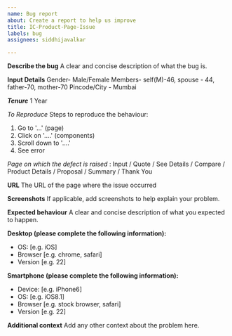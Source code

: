 ```yaml
---
name: Bug report
about: Create a report to help us improve
title: IC-Product-Page-Issue
labels: bug
assignees: siddhijavalkar

---
```


**Describe the bug**
A clear and concise description of what the bug is.

**Input Details**
Gender- Male/Female
Members- self(M)-46, spouse - 44, father-70, mother-70
Pincode/City - Mumbai

***Tenure*** 
1 Year

*To Reproduce*
Steps to reproduce the behaviour:
1. Go to '...' (page)
2. Click on '....' (components)
3. Scroll down to '....'
4. See error

*Page on which the defect is raised* : Input / Quote / See Details / Compare / Product Details / Proposal / Summary / Thank You

**URL**
The URL of the page where the issue occurred

**Screenshots**
If applicable, add screenshots to help explain your problem.

**Expected behaviour**
A clear and concise description of what you expected to happen.

**Desktop (please complete the following information):**
 - OS: [e.g. iOS]
 - Browser [e.g. chrome, safari]
 - Version [e.g. 22]

**Smartphone (please complete the following information):**
 - Device: [e.g. iPhone6]
 - OS: [e.g. iOS8.1]
 - Browser [e.g. stock browser, safari]
 - Version [e.g. 22]

**Additional context**
Add any other context about the problem here.
